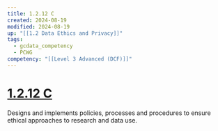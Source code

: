 ```yaml
---
title: 1.2.12 C
created: 2024-08-19
modified: 2024-08-19
up: "[[1.2 Data Ethics and Privacy]]"
tags:
  - gcdata_competency
  - PCWG
competency: "[[Level 3 Advanced (DCF)]]"
---
```

# [1.2.12 C](1.2.12%20C.md)
Designs and implements policies, processes and procedures to ensure ethical approaches to research and data use.
